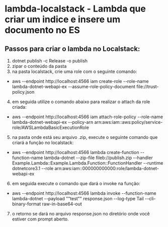 # lambda-localstack - Lambda que criar um indice e insere um documento no ES


## Passos para criar o lambda no Localstack:

1. dotnet publish -c Release -o publish
2. zipar o conteúdo da pasta
3. na pasta localstack, crie uma role com o seguinte comando:
- aws --endpoint http://localhost:4566 iam create-role --role-name lambda-dotnet-webapi-ex --assume-role-policy-document file://trust-policy.json
4. em seguida utilize o comando abaixo para realizar o attach da role criada:
- aws --endpoint http://localhost:4566 iam attach-role-policy --role-name lambda-dotnet-webapi-ex --policy-arn arn:aws:iam::aws:policy/service-role/AWSLambdaBasicExecutionRole
5. na pasta onde está seu arquivo .zip, execute o seguinte comando que criará a função no localstack:
- aws --endpoint http://localhost:4566 lambda create-function --function-name lambda-dotnet --zip-file fileb://publish.zip --handler Example.Lambda::Example.Lambda.Function::FunctionHandler --runtime dotnetcore3.1 --role arn:aws:iam::000000000000:role/lambda-dotnet-webapi-ex
6. em seguida execute o comando que dará o invoke na função:
- aws --endpoint http://localhost:4566 lambda invoke --function-name lambda-dotnet --payload "\"test\"" response.json --log-type Tail --cli-binary-format raw-in-base64-out
7. o retorno se dará no arquivo response.json no diretório onde você estiver com prompt aberto.